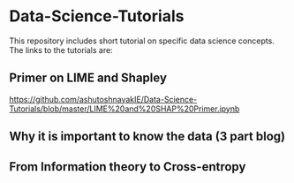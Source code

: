 # Data-Science-Tutorials
This repository includes short tutorial on specific data science concepts. The links to the tutorials are:

## Primer on LIME and Shapley
https://github.com/ashutoshnayakIE/Data-Science-Tutorials/blob/master/LIME%20and%20SHAP%20Primer.ipynb

## Why it is important to know the data (3 part blog)


## From Information theory to Cross-entropy

